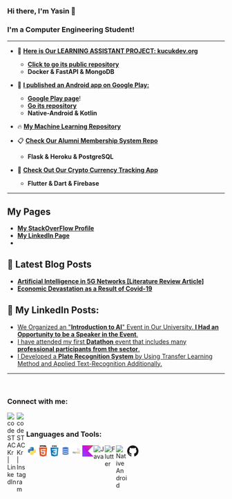 ### Hi there, I'm Yasin 👋


### I'm a Computer Engineering Student!
---
- 📖 [**Here is Our LEARNING  ASSISTANT PROJECT: kucukdev.org**](https://kucukdev.org/) 
  - [**Click to go its public repository**](https://github.com/hbusul/kucukdev_api)
  - **Docker & FastAPI & MongoDB**

- 📱 **[I published an Android app on Google Play:][maskrepo]** 
  - **[Google Play page][googleplay]**! 
  - **[Go its repository][maskrepo]**
  - **Native-Android & Kotlin**

- 🔥 [**My Machine Learning Repository**][ml]

- 📋 [**Check Our Alumni Membership System Repo**](https://github.com/shiny-apricot/alumni-membership-system)
  - **Flask & Heroku & PostgreSQL**

- 💱 [**Check Out Our Crypto Currency Tracking App**](https://github.com/shiny-apricot/CryptoApp)
  - **Flutter & Dart & Firebase**
 
---
## My Pages

- [**My StackOverFlow Profile**][sof]
- [**My LinkedIn Page**][linkedin]
- 
## 📕 Latest Blog Posts

- [**Artificial Intelligence in 5G Networks [Literature Review Article]**](https://www.researchgate.net/publication/356879235_Artificial_Intelligence_in_5G_Networks)
- [**Economic Devastation as a Result of Covid-19**](https://drive.google.com/file/d/13se6FeR0Hil8pKww47n9J4TaAkKRI2Ou/view?usp=sharing)


[instagram]: https://www.instagram.com/yas.in.al/
[linkedin]: https://www.linkedin.com/in/yasin-inal-abb41876/
[resumeAI]: https://drive.google.com/file/d/1d5uv3o9JOsb6p3UAzDzgJH7ninu4YK-9/view?usp=sharing
[resumeBackend]: https://drive.google.com/file/d/1gp-_4evm7oCjiu4WuUCyHn_1HjrC8DCx/view?usp=sharing
[googleplay]: https://play.google.com/store/apps/details?id=com.apricot.maskreminder
[ml]: https://github.com/shiny-apricot/My-Machine-Learning-Works
[maskrepo]: https://github.com/shiny-apricot/Mask_Reminder
[sof]: https://stackoverflow.com/users/10795605/sirius-bey

## 📢 My LinkedIn Posts:
- [We Organized an "**Introduction to AI**" Event in Our University. **I Had an Opportunity to be a Speaker in the Event**.][aievent]
- [I have attended my first **Datathon** event that includes many **professional participants from the sector**.][datathonevent]
- [I Developed a **Plate Recognition System** by Using Transfer Learning Method and Applied Text-Recognition Additionally.][platerecog]

[aievent]: https://www.linkedin.com/posts/yasin-inal-abb41876_ml-ai-event-activity-6872982045581172737-VbGL
[datathonevent]: https://www.linkedin.com/posts/yasin-inal-abb41876_data-ml-ai-activity-6863455358287917056-J66a
[platerecog]: https://www.linkedin.com/posts/yasin-inal-abb41876_tensorflow-kaggle-learning-activity-6855841359903920128-d4VX
---
</br>

### Connect with me:

[<img align="left" alt="codeSTACKr | LinkedIn" width="22px" src="https://pngimg.com/uploads/linkedIn/linkedIn_PNG39.png" />][linkedin]
[<img align="left" alt="codeSTACKr | Instagram" width="22px" src="https://cdn.jsdelivr.net/npm/simple-icons@v3/icons/instagram.svg" />][instagram]

</br>

### Languages and Tools:

<img align="left" alt="Python" width="26px" src="https://raw.githubusercontent.com/github/explore/80688e429a7d4ef2fca1e82350fe8e3517d3494d/topics/python/python.png"/>
<img align="left" alt="HTML5" width="26px" src="https://raw.githubusercontent.com/github/explore/80688e429a7d4ef2fca1e82350fe8e3517d3494d/topics/html/html.png" />
<img align="left" alt="CSS3" width="26px" src="https://raw.githubusercontent.com/github/explore/80688e429a7d4ef2fca1e82350fe8e3517d3494d/topics/css/css.png" />
<img align="left" alt="SQL" width="26px" src="https://raw.githubusercontent.com/github/explore/80688e429a7d4ef2fca1e82350fe8e3517d3494d/topics/sql/sql.png" />
<img align="left" alt="MySQL" width="26px" src="https://raw.githubusercontent.com/github/explore/80688e429a7d4ef2fca1e82350fe8e3517d3494d/topics/mysql/mysql.png" />
<img align="left" alt="Kotlin" width="26px" src="https://raw.githubusercontent.com/github/explore/80688e429a7d4ef2fca1e82350fe8e3517d3494d/topics/kotlin/kotlin.png"/>
<img align="left" alt="Java" width="26px" src="https://brandslogos.com/wp-content/uploads/images/large/java-logo-1.png"/>
<img align="left" alt="Flutter" width="26px" src="https://iconape.com/wp-content/files/tw/370888/svg/370888.svg"/>
<img align="left" alt="Native Android" width="26px" src="https://upload.wikimedia.org/wikipedia/commons/6/66/Android_robot.png"/>
<img align="left" alt="GitHub" width="26px" src="https://raw.githubusercontent.com/github/explore/78df643247d429f6cc873026c0622819ad797942/topics/github/github.png" />
